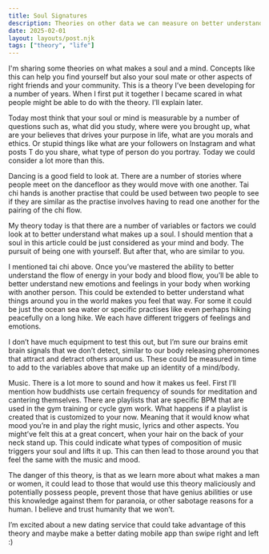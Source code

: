 ```yaml
---
title: Soul Signatures
description: Theories on other data we can measure on better understanding humans
date: 2025-02-01
layout: layouts/post.njk
tags: ["theory", "life"]
---
```


I'm sharing some theories on what makes a soul and a mind. Concepts like this can help you find yourself but also your soul mate or other aspects of right friends and your community. This is a theory I’ve been developing for a number of years. When I first put it together I became scared in what people might be able to do with the theory. I’ll explain later.

Today most think that your soul or mind is measurable by a number of questions such as, what did you study, where were you brought up, what are your believes that drives your purpose in life, what are you morals and ethics. Or stupid things like what are your followers on Instagram and what posts T do you share, what type of person do you portray. Today we could consider a lot more than this.

Dancing is a good field to look at. There are a number of stories where people meet on the dancefloor as they would move with one another. Tai chi hands is another practise that could be used between two people to see if they are similar as the practise involves having to read one another for the pairing of the chi flow.

My theory today is that there are a number of variables or factors we could look at to better understand what makes up a soul. I should mention that a soul in this article could be just considered as your mind and body. The pursuit of being one with yourself. But after that, who are similar to you.

I mentioned tai chi above. Once you’ve mastered the ability to better understand the flow of energy in your body and blood flow, you’ll be able to better understand new emotions and feelings in your body when working with another person.  This could be extended to better understand what things around you in the world makes you feel that way. For some it could be just the ocean sea water or specific practises like even perhaps hiking peacefully on a long hike. We each have different triggers of feelings and emotions.

I don’t have much equipment to test this out, but I’m sure our brains emit brain signals that we don’t detect, similar to our body releasing pheromones that attract and detract others around us. These could be measured in time to add to the variables above that make up an identity of a mind/body.

Music. There is a lot more to sound and how it makes us feel. First I’ll mention how buddhists use certain frequency of sounds for meditation and cantering themselves. There are playlists that are specific BPM that are used in the gym training or cycle gym work. What happens if a playlist is created that is customized to your now. Meaning that it would know what mood you’re in and play the right music, lyrics and other aspects. You might’ve felt this at a great concert, when your hair on the back of your neck stand up. This could indicate what types of composition of music triggers your soul and lifts it up. This can then lead to those around you that feel the same with the music and mood.

The danger of this theory, is that as we learn more about what makes a man or women, it could lead to those that would use this theory maliciously and potentially possess people, prevent those that have genius abilities or use this knowledge against them for paranoia, or other sabotage reasons for a human. I believe and trust humanity that we won’t.

I’m excited about a new dating service that could take advantage of this theory and maybe make a better dating mobile app than swipe right and left :)
